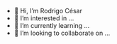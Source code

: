 - 👋 Hi, I’m Rodrigo César
- 👀 I’m interested in ...
- 🌱 I’m currently learning ...
- 💞️ I’m looking to collaborate on ...


